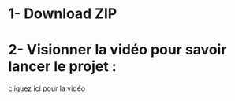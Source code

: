 # 1- Download ZIP
# 2- Visionner la vidéo pour savoir lancer le projet :
<p> cliquez ici pour la vidéo <a href="https://youtu.be/JXmjTpp-rYE/" target="_blank"></a></p>
